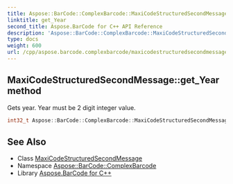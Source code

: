 ```yaml
---
title: Aspose::BarCode::ComplexBarcode::MaxiCodeStructuredSecondMessage::get_Year method
linktitle: get_Year
second_title: Aspose.BarCode for C++ API Reference
description: 'Aspose::BarCode::ComplexBarcode::MaxiCodeStructuredSecondMessage::get_Year method. Gets year. Year must be 2 digit integer value in C++.'
type: docs
weight: 600
url: /cpp/aspose.barcode.complexbarcode/maxicodestructuredsecondmessage/get_year/
---
```

## MaxiCodeStructuredSecondMessage::get_Year method


Gets year. Year must be 2 digit integer value.

```cpp
int32_t Aspose::BarCode::ComplexBarcode::MaxiCodeStructuredSecondMessage::get_Year()
```

## See Also

* Class [MaxiCodeStructuredSecondMessage](../)
* Namespace [Aspose::BarCode::ComplexBarcode](../../)
* Library [Aspose.BarCode for C++](../../../)
